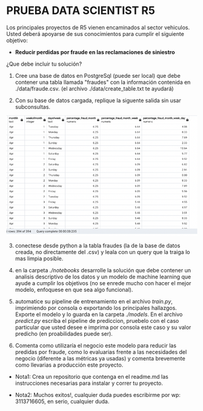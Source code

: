 # PRUEBA DATA SCIENTIST R5 #

Los principales proyectos de R5 vienen encaminados al sector vehiculos. Usted deberá apoyarse de sus conocimientos para cumplir el siguiente objetivo:

* **Reducir perdidas por fraude en las reclamaciones de siniestro**

¿Que debe incluir tu solución?

1) Cree una base de datos en PostgreSql (puede ser local) que debe contener una tabla llamada "fraudes" con la información contenida en ./data/fraude.csv. (el archivo ./data/create_table.txt te ayudará)

2) Con su base de datos cargada, replique la siguente salida sin usar subconsultas.

![Salidaesperada](./data/salida_esperada.png)

3) conectese desde python a la tabla fraudes (la de la base de datos creada, no directamente del .csv) y leala con un query que la traiga lo mas limpia posible.

4) en la carpeta *./notebooks* desarrolle la solución que debe contener un analisis descriptivo de los datos y un modelo de machine learning que ayude a cumplir los objetivos (no se enrede mucho con hacer el mejor modelo, enfoquese en que sea algo funcional).

5) automatice su pipeline de entrenamiento en el archivo *train.py*, imprimiendo por consola o exportando los principales hallazgos. Exporte el modelo y lo guarda en la carpeta *./models*. En el archivo *predict.py* escriba el pipeline de prediccion, pruebelo con el caso particular que usted desee e imprima por consola este caso y su valor predicho (en proabilidades puede ser).

6) Comenta como utilizaría el negocio este modelo para reducir las predidas por fraude, como lo evaluarias frente a las necesidades del negocio (diferente a las métricas ya usadas) y comenta brevemente como llevarias a producción este proyecto.

* Nota1: Crea un repositorio que contenga en el readme.md las instrucciones necesarias para instalar y correr tu proyecto.


* Nota2: Muchos exitos!, cualquier duda puedes escribirme por wp: 3113716605, en serio, cualquier duda.
